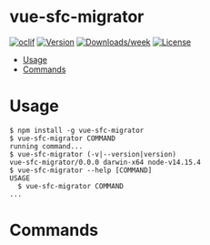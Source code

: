 vue-sfc-migrator
===================

[![oclif](https://img.shields.io/badge/cli-oclif-brightgreen.svg)](https://oclif.io)
[![Version](https://img.shields.io/npm/v/vue-sfc-migrator.svg)](https://npmjs.org/package/vue-sfc-migrator)
[![Downloads/week](https://img.shields.io/npm/dw/vue-sfc-migrator.svg)](https://npmjs.org/package/vue-sfc-migrator)
[![License](https://img.shields.io/npm/l/vue-sfc-migrator.svg)](https://github.com/miralize/vue-sfc-migrator/blob/master/package.json)

<!-- toc -->
* [Usage](#usage)
* [Commands](#commands)
<!-- tocstop -->
# Usage
<!-- usage -->
```sh-session
$ npm install -g vue-sfc-migrator
$ vue-sfc-migrator COMMAND
running command...
$ vue-sfc-migrator (-v|--version|version)
vue-sfc-migrator/0.0.0 darwin-x64 node-v14.15.4
$ vue-sfc-migrator --help [COMMAND]
USAGE
  $ vue-sfc-migrator COMMAND
...
```
<!-- usagestop -->
# Commands
<!-- commands -->

<!-- commandsstop -->
